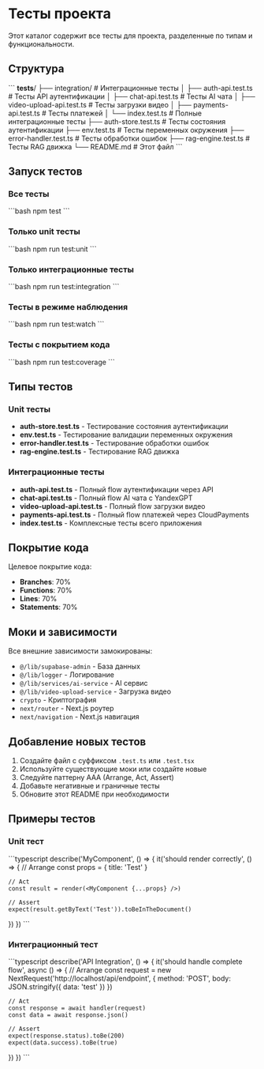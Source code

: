 # Тесты проекта

Этот каталог содержит все тесты для проекта, разделенные по типам и функциональности.

## Структура

\`\`\`
__tests__/
├── integration/           # Интеграционные тесты
│   ├── auth-api.test.ts   # Тесты API аутентификации
│   ├── chat-api.test.ts   # Тесты AI чата
│   ├── video-upload-api.test.ts # Тесты загрузки видео
│   ├── payments-api.test.ts # Тесты платежей
│   └── index.test.ts      # Полные интеграционные тесты
├── auth-store.test.ts     # Тесты состояния аутентификации
├── env.test.ts           # Тесты переменных окружения
├── error-handler.test.ts  # Тесты обработки ошибок
├── rag-engine.test.ts    # Тесты RAG движка
└── README.md             # Этот файл
\`\`\`

## Запуск тестов

### Все тесты
\`\`\`bash
npm test
\`\`\`

### Только unit тесты
\`\`\`bash
npm run test:unit
\`\`\`

### Только интеграционные тесты
\`\`\`bash
npm run test:integration
\`\`\`

### Тесты в режиме наблюдения
\`\`\`bash
npm run test:watch
\`\`\`

### Тесты с покрытием кода
\`\`\`bash
npm run test:coverage
\`\`\`

## Типы тестов

### Unit тесты
- **auth-store.test.ts** - Тестирование состояния аутентификации
- **env.test.ts** - Тестирование валидации переменных окружения
- **error-handler.test.ts** - Тестирование обработки ошибок
- **rag-engine.test.ts** - Тестирование RAG движка

### Интеграционные тесты
- **auth-api.test.ts** - Полный flow аутентификации через API
- **chat-api.test.ts** - Полный flow AI чата с YandexGPT
- **video-upload-api.test.ts** - Полный flow загрузки видео
- **payments-api.test.ts** - Полный flow платежей через CloudPayments
- **index.test.ts** - Комплексные тесты всего приложения

## Покрытие кода

Целевое покрытие кода:
- **Branches**: 70%
- **Functions**: 70%
- **Lines**: 70%
- **Statements**: 70%

## Моки и зависимости

Все внешние зависимости замокированы:
- `@/lib/supabase-admin` - База данных
- `@/lib/logger` - Логирование
- `@/lib/services/ai-service` - AI сервис
- `@/lib/video-upload-service` - Загрузка видео
- `crypto` - Криптография
- `next/router` - Next.js роутер
- `next/navigation` - Next.js навигация

## Добавление новых тестов

1. Создайте файл с суффиксом `.test.ts` или `.test.tsx`
2. Используйте существующие моки или создайте новые
3. Следуйте паттерну AAA (Arrange, Act, Assert)
4. Добавьте негативные и граничные тесты
5. Обновите этот README при необходимости

## Примеры тестов

### Unit тест
\`\`\`typescript
describe('MyComponent', () => {
  it('should render correctly', () => {
    // Arrange
    const props = { title: 'Test' }
    
    // Act
    const result = render(<MyComponent {...props} />)
    
    // Assert
    expect(result.getByText('Test')).toBeInTheDocument()
  })
})
\`\`\`

### Интеграционный тест
\`\`\`typescript
describe('API Integration', () => {
  it('should handle complete flow', async () => {
    // Arrange
    const request = new NextRequest('http://localhost/api/endpoint', {
      method: 'POST',
      body: JSON.stringify({ data: 'test' })
    })
    
    // Act
    const response = await handler(request)
    const data = await response.json()
    
    // Assert
    expect(response.status).toBe(200)
    expect(data.success).toBe(true)
  })
})
\`\`\`
